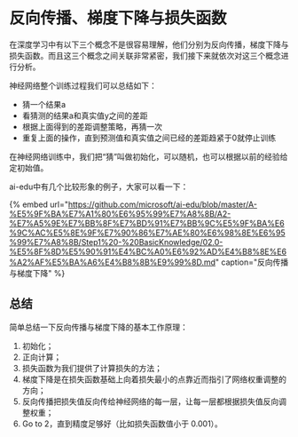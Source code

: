 # 反向传播、梯度下降与损失函数

在深度学习中有以下三个概念不是很容易理解，他们分别为反向传播，梯度下降与损失函数。而且这三个概念之间关联非常紧密，我们接下来就依次对这三个概念进行分析。

神经网络整个训练过程我们可以总结如下：

* 猜一个结果a
* 看猜测的结果a和真实值y之间的差距
* 根据上面得到的差距调整策略，再猜一次
* 重复上面的操作，直到预测值和真实值之间已经的差距趋紧于0就停止训练

在神经网络训练中，我们把“猜”叫做初始化，可以随机，也可以根据以前的经验给定初始值。

ai-edu中有几个比较形象的例子，大家可以看一下：

{% embed url="https://github.com/microsoft/ai-edu/blob/master/A-%E5%9F%BA%E7%A1%80%E6%95%99%E7%A8%8B/A2-%E7%A5%9E%E7%BB%8F%E7%BD%91%E7%BB%9C%E5%9F%BA%E6%9C%AC%E5%8E%9F%E7%90%86%E7%AE%80%E6%98%8E%E6%95%99%E7%A8%8B/Step1%20-%20BasicKnowledge/02.0-%E5%8F%8D%E5%90%91%E4%BC%A0%E6%92%AD%E4%B8%8E%E6%A2%AF%E5%BA%A6%E4%B8%8B%E9%99%8D.md" caption="反向传播与梯度下降" %}

## 总结

简单总结一下反向传播与梯度下降的基本工作原理：

1. 初始化；
2. 正向计算；
3. 损失函数为我们提供了计算损失的方法；
4. 梯度下降是在损失函数基础上向着损失最小的点靠近而指引了网络权重调整的方向；
5. 反向传播把损失值反向传给神经网络的每一层，让每一层都根据损失值反向调整权重；
6. Go to 2，直到精度足够好（比如损失函数值小于 0.001）。

